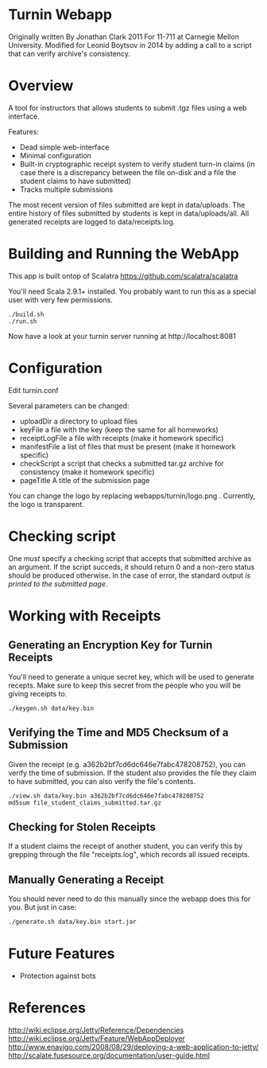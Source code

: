 Turnin Webapp
=============

Originally written By Jonathan Clark 2011
For 11-711 at Carnegie Mellon University. 
Modified for Leonid Boytsov in 2014 by adding
a call to a script that can verify archive's consistency.


Overview
========

A tool for instructors that allows students to submit .tgz files using a web interface.

Features:

* Dead simple web-interface
* Minimal configuration
* Built-in cryptographic receipt system to verify student turn-in claims (in case there is a discrepancy between the file on-disk and a file the student claims to have submitted)
* Tracks multiple submissions

The most recent version of files submitted are kept in data/uploads. The entire history of files submitted by students is kept in data/uploads/all. All generated receipts are logged to data/receipts.log.


Building and Running the WebApp
===============================

This app is built ontop of Scalatra https://github.com/scalatra/scalatra

You'll need Scala 2.9.1+ installed. You probably want to run this as a special user with very few permissions.

```
./build.sh
./run.sh
```

Now have a look at your turnin server running at http://localhost:8081


Configuration
=============

Edit turnin.conf

Several parameters can be changed:

* uploadDir a directory to upload files
* keyFile a file with the key (keep the same for all homeworks)
* receiptLogFile a file with receipts (make it homework specific)
* manifestFile a list of files that must be present (make it homework specific)
* checkScript a script that checks a submitted tar.gz archive for consistency (make it homework specific)
* pageTitle A title of the submission page

You can change the logo by replacing webapps/turnin/logo.png . Currently, the logo is transparent.

Checking script
=====================

One *must* specify a checking script that accepts that submitted archive as an argument. If the script succeds, it should return 0 and a non-zero status should be produced otherwise. In the case of error, the standard output *is printed to the submitted page*. 


Working with Receipts
=====================

Generating an Encryption Key for Turnin Receipts
------------------------------------------------

You'll need to generate a unique secret key, which will be used to generate recepts. Make sure to keep this secret from the people who you will be giving receipts to.

```
./keygen.sh data/key.bin
```

Verifying the Time and MD5 Checksum of a Submission
---------------------------------------------------

Given the receipt (e.g. a362b2bf7cd6dc646e7fabc478208752), you can verify the time of submission.
If the student also provides the file they claim to have submitted, you can also verify the file's contents.

```
./view.sh data/key.bin a362b2bf7cd6dc646e7fabc478208752
md5sum file_student_claims_submitted.tar.gz
```

Checking for Stolen Receipts
----------------------------

If a student claims the receipt of another student, you can verify this by grepping through the file "receipts.log",
which records all issued receipts.

Manually Generating a Receipt
-----------------------------

You should never need to do this manually since the webapp does this for you. But just in case:

```bash
./generate.sh data/key.bin start.jar
```

Future Features
===============

* Protection against bots


References
==========

http://wiki.eclipse.org/Jetty/Reference/Dependencies
http://wiki.eclipse.org/Jetty/Feature/WebAppDeployer
http://www.enavigo.com/2008/08/29/deploying-a-web-application-to-jetty/
http://scalate.fusesource.org/documentation/user-guide.html

